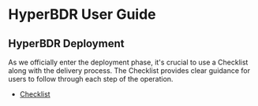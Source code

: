 # HyperBDR User Guide

## HyperBDR Deployment

As we officially enter the deployment phase, it's crucial to use a Checklist along with the delivery process. The Checklist provides clear guidance for users to follow through each step of the operation.

* [Checklist](/userguide/checklist/dr-checklist.html)
